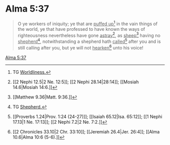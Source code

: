 # Alma 5:37

> O ye workers of iniquity; ye that are <u>puffed up</u>[^a] in the vain things of the world, ye that have professed to have known the ways of righteousness nevertheless have gone <u>astray</u>[^b], as <u>sheep</u>[^c] having no <u>shepherd</u>[^d], notwithstanding a shepherd hath <u>called</u>[^e] after you and is still calling after you, but ye will not <u>hearken</u>[^f] unto his voice!

[Alma 5:37](https://www.churchofjesuschrist.org/study/scriptures/bofm/alma/5?lang=eng&id=p37#p37)


[^a]: TG [Worldliness.](https://www.churchofjesuschrist.org/study/scriptures/tg/worldliness?lang=eng)
[^b]: [[2 Nephi 12.5|2 Ne. 12:5]]; [[2 Nephi 28.14|28:14]]; [[Mosiah 14.6|Mosiah 14:6.]]
[^c]: [[Matthew 9.36|Matt. 9:36.]]
[^d]: TG [Shepherd.](https://www.churchofjesuschrist.org/study/scriptures/tg/shepherd?lang=eng)
[^e]: [[Proverbs 1.24|Prov. 1:24 (24-27)]]; [[Isaiah 65.12|Isa. 65:12]]; [[1 Nephi 17.13|1 Ne. 17:13]]; [[2 Nephi 7.2|2 Ne. 7:2.]]
[^f]: [[2 Chronicles 33.10|2 Chr. 33:10]]; [[Jeremiah 26.4|Jer. 26:4]]; [[Alma 10.6|Alma 10:6 (5-6).]]

